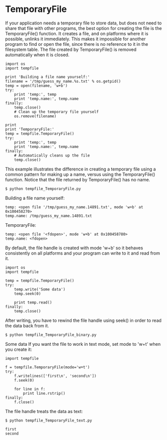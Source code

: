 # TemporaryFile

If your application needs a temporary file to store data, but does not need to share that file with other programs, the best option for creating the file is the TemporaryFile\(\) function. It creates a file, and on platforms where it is possible, unlinks it immediately. This makes it impossible for another program to find or open the file, since there is no reference to it in the filesystem table. The file created by TemporaryFile\(\) is removed automatically when it is closed.

```text
import os
import tempfile

print 'Building a file name yourself:'
filename = '/tmp/guess_my_name.%s.txt' % os.getpid()
temp = open(filename, 'w+b')
try:
    print 'temp:', temp
    print 'temp.name:', temp.name
finally:
    temp.close()
    # Clean up the temporary file yourself
    os.remove(filename)

print
print 'TemporaryFile:'
temp = tempfile.TemporaryFile()
try:
    print 'temp:', temp
    print 'temp.name:', temp.name
finally:
    # Automatically cleans up the file
    temp.close()
```

This example illustrates the difference in creating a temporary file using a common pattern for making up a name, versus using the TemporaryFile\(\) function. Notice that the file returned by TemporaryFile\(\) has no name.

```text
$ python tempfile_TemporaryFile.py
```

Building a file name yourself:

```text
temp: <open file '/tmp/guess_my_name.14891.txt', mode 'w+b' at 0x100458270>
temp.name: /tmp/guess_my_name.14891.txt
```

TemporaryFile:

```text
temp: <open file '<fdopen>', mode 'w+b' at 0x100458780>
temp.name: <fdopen>
```

By default, the file handle is created with mode 'w+b' so it behaves consistently on all platforms and your program can write to it and read from it.

```text
import os
import tempfile

temp = tempfile.TemporaryFile()
try:
    temp.write('Some data')
    temp.seek(0)

    print temp.read()
finally:
    temp.close()
```

After writing, you have to rewind the file handle using seek\(\) in order to read the data back from it.

```text
$ python tempfile_TemporaryFile_binary.py
```

Some data If you want the file to work in text mode, set mode to 'w+t' when you create it:

```text
import tempfile

f = tempfile.TemporaryFile(mode='w+t')
try:
    f.writelines(['first\n', 'second\n'])
    f.seek(0)

    for line in f:
        print line.rstrip()
finally:
    f.close()
```

The file handle treats the data as text:

```text
$ python tempfile_TemporaryFile_text.py

first
second
```


